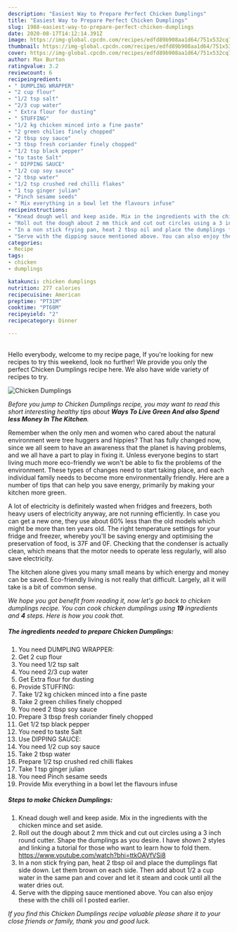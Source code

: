 ```yaml
---
description: "Easiest Way to Prepare Perfect Chicken Dumplings"
title: "Easiest Way to Prepare Perfect Chicken Dumplings"
slug: 1988-easiest-way-to-prepare-perfect-chicken-dumplings
date: 2020-08-17T14:12:14.391Z
image: https://img-global.cpcdn.com/recipes/edfd89b908aa1d64/751x532cq70/chicken-dumplings-recipe-main-photo.jpg
thumbnail: https://img-global.cpcdn.com/recipes/edfd89b908aa1d64/751x532cq70/chicken-dumplings-recipe-main-photo.jpg
cover: https://img-global.cpcdn.com/recipes/edfd89b908aa1d64/751x532cq70/chicken-dumplings-recipe-main-photo.jpg
author: Max Burton
ratingvalue: 3.2
reviewcount: 6
recipeingredient:
- " DUMPLING WRAPPER"
- "2 cup flour"
- "1/2 tsp salt"
- "2/3 cup water"
- " Extra flour for dusting"
- " STUFFING"
- "1/2 kg chicken minced into a fine paste"
- "2 green chilies finely chopped"
- "2 tbsp soy sauce"
- "3 tbsp fresh coriander finely chopped"
- "1/2 tsp black pepper"
- "to taste Salt"
- " DIPPING SAUCE"
- "1/2 cup soy sauce"
- "2 tbsp water"
- "1/2 tsp crushed red chilli flakes"
- "1 tsp ginger julian"
- "Pinch sesame seeds"
- " Mix everything in a bowl let the flavours infuse"
recipeinstructions:
- "Knead dough well and keep aside. Mix in the ingredients with the chicken mince and set aside."
- "Roll out the dough about 2 mm thick and cut out circles using a 3 inch round cutter. Shape the dumplings as you desire. I have shown 2 styles and linking a tutorial for those who want to learn how to fold them. https://www.youtube.com/watch?bhi=ttkOAVfVSi8"
- "In a non stick frying pan, heat 2 tbsp oil and place the dumplings flat side down. Let them brown on each side. Then add about 1/2 a cup water in the same pan and cover and let it steam and cook until all the water dries out."
- "Serve with the dipping sauce mentioned above. You can also enjoy these with the chilli oil I posted earlier."
categories:
- Recipe
tags:
- chicken
- dumplings

katakunci: chicken dumplings 
nutrition: 277 calories
recipecuisine: American
preptime: "PT31M"
cooktime: "PT60M"
recipeyield: "2"
recipecategory: Dinner

---
```

<br>
Hello everybody, welcome to my recipe page, If you're looking for new recipes to try this weekend, look no further! We provide you only the perfect Chicken Dumplings recipe here. We also have wide variety of recipes to try.
<br>


![Chicken Dumplings](https://img-global.cpcdn.com/recipes/edfd89b908aa1d64/751x532cq70/chicken-dumplings-recipe-main-photo.jpg)

<i>Before you jump to Chicken Dumplings recipe, you may want to read this short interesting healthy tips about 
<strong>Ways To Live Green And also Spend less Money In The Kitchen</strong>.</i>
</br>

Remember when the only men and women who cared about the natural environment were tree huggers and hippies? That has fully changed now, since we all seem to have an awareness that the planet is having problems, and we all have a part to play in fixing it. Unless everyone begins to start living much more eco-friendly we won't be able to fix the problems of the environment. These types of changes need to start taking place, and each individual family needs to become more environmentally friendly. Here are a number of tips that can help you save energy, primarily by making your kitchen more green.

A lot of electricity is definitely wasted when fridges and freezers, both heavy users of electricity anyway, are not running efficiently. In case you can get a new one, they use about 60% less than the old models which might be more than ten years old. The right temperature settings for your fridge and freezer, whereby you'll be saving energy and optimising the preservation of food, is 37F and 0F. Checking that the condenser is actually clean, which means that the motor needs to operate less regularly, will also save electricity.

The kitchen alone gives you many small means by which energy and money can be saved. Eco-friendly living is not really that difficult. Largely, all it will take is a bit of common sense.


<i>We hope you got benefit from reading it, now let's go back to chicken dumplings recipe. You can cook chicken dumplings using <strong>19</strong> ingredients and <strong>4</strong> steps. Here is how you cook that.
</i>

##### The ingredients needed to prepare Chicken Dumplings:

1. You need  DUMPLING WRAPPER:
1. Get 2 cup flour
1. You need 1/2 tsp salt
1. You need 2/3 cup water
1. Get  Extra flour for dusting
1. Provide  STUFFING:
1. Take 1/2 kg chicken minced into a fine paste
1. Take 2 green chilies finely chopped
1. You need 2 tbsp soy sauce
1. Prepare 3 tbsp fresh coriander finely chopped
1. Get 1/2 tsp black pepper
1. You need to taste Salt
1. Use  DIPPING SAUCE:
1. You need 1/2 cup soy sauce
1. Take 2 tbsp water
1. Prepare 1/2 tsp crushed red chilli flakes
1. Take 1 tsp ginger julian
1. You need Pinch sesame seeds
1. Provide  Mix everything in a bowl let the flavours infuse


##### Steps to make Chicken Dumplings:

1. Knead dough well and keep aside. Mix in the ingredients with the chicken mince and set aside.
1. Roll out the dough about 2 mm thick and cut out circles using a 3 inch round cutter. Shape the dumplings as you desire. I have shown 2 styles and linking a tutorial for those who want to learn how to fold them. https://www.youtube.com/watch?bhi=ttkOAVfVSi8
1. In a non stick frying pan, heat 2 tbsp oil and place the dumplings flat side down. Let them brown on each side. Then add about 1/2 a cup water in the same pan and cover and let it steam and cook until all the water dries out.
1. Serve with the dipping sauce mentioned above. You can also enjoy these with the chilli oil I posted earlier.


<i>If you find this Chicken Dumplings recipe valuable please share it to your close friends or family, thank you and good luck.</i>
